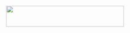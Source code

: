 <p align="left"><a href="https://heroku.com/deploy?template=https://github.com/deepaiims/catttsfirepies"> <img src="https://img.shields.io/badge/Deploy%20To%20Heroku-purple?style=for-the-badge&logo=heroku" width="320" height="58.45"/></a></p>
